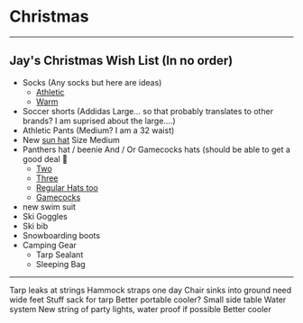 # Christmas

---

## Jay's Christmas Wish List (In no order)


- Socks (Any socks but here are ideas)
  - [Athletic](https://www.amazon.com/gp/product/B083NDCLZZ/ref=ppx_yo_dt_b_search_asin_title?ie=UTF8&psc=1)
  - [Warm](https://www.amazon.com/gp/product/B01INNMQ98/ref=ppx_yo_dt_b_search_asin_title?ie=UTF8&psc=1)
- Soccer shorts (Addidas Large... so that probably translates to other brands? I am suprised about the large....)
- Athletic Pants (Medium? I am a 32 waist)
- New [sun hat](https://www.amazon.com/Dorfman-Pacific-Safari-Fossil-Large/dp/B001AF170G/ref=sr_1_14?dchild=1&keywords=dorfman%2Bpacific%2Bhats%2Bfor%2Bmen&qid=1605793675&sr=8-14&th=1&psc=1) Size Medium
- Panthers hat / beenie And / Or Gamecocks hats (should be able to get a good deal :rofl:
  - [Two](https://www.nflshop.com/carolina-panthers/mens-carolina-panthers-new-era-blue-2017-sideline-official-sport-knit-hat/t-36268024+p-3574047718902+z-9-3317699027?_ref=p-DLP:m-GRID:i-r9c0:po-27)
  - [Three](https://www.nflshop.com/carolina-panthers/mens-carolina-panthers-new-era-blue-jake-striped-cuffed-knit-hat-with-pom/t-47266879+p-2562956560853+z-9-1637165679?_ref=p-DLP:m-GRID:i-r14c2:po-44)
  - [Regular Hats too](https://www.amazon.com/OTS-Carolina-Panthers-Challenger-Adjustable/dp/B07CK1V1T3/ref=sr_1_18?crid=2YFENNBVBYG9J&dchild=1&keywords=panthers+hat&qid=1605718572&sprefix=panthers+hat%2Caps%2C163&sr=8-18)
  - [Gamecocks](https://www.amazon.com/ZHATS-Carolina-Gamecocks-Cuffed-Football/dp/B06W2KQKSH/ref=sr_1_15?dchild=1&keywords=gamecocks+knit+hat&qid=1605793889&sr=8-15)
- new swim suit
- Ski Goggles 
- Ski bib
- Snowboarding boots
- Camping Gear
  - Tarp Sealant
  - Sleeping Bag


---

Tarp leaks at strings
Hammock straps one day
Chair sinks into ground need wide feet
Stuff sack for tarp
Better portable cooler?
Small side table
Water system
New string of party lights, water proof if possible
Better cooler
